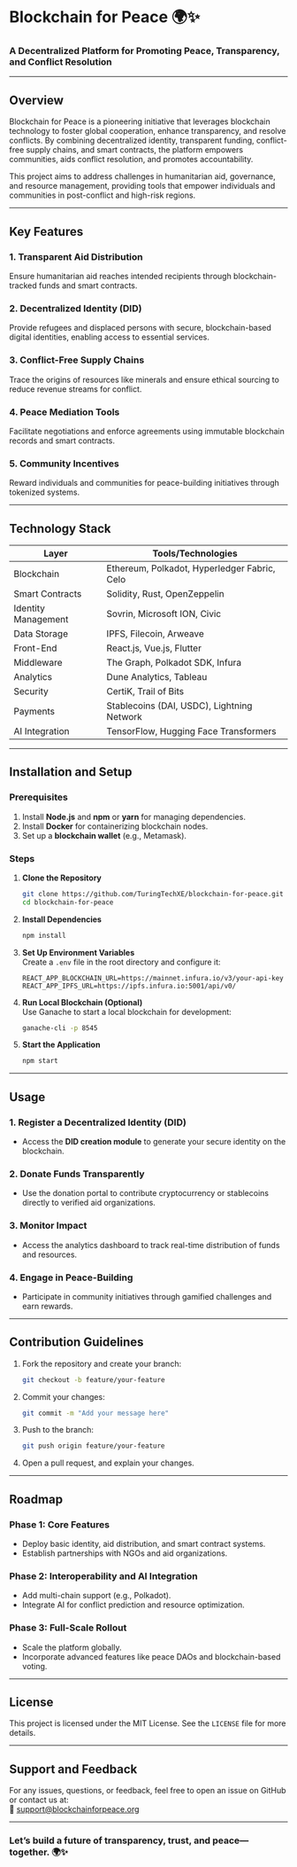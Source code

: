 # **Blockchain for Peace** 🌍✨  
### A Decentralized Platform for Promoting Peace, Transparency, and Conflict Resolution  

---

## **Overview**  
Blockchain for Peace is a pioneering initiative that leverages blockchain technology to foster global cooperation, enhance transparency, and resolve conflicts. By combining decentralized identity, transparent funding, conflict-free supply chains, and smart contracts, the platform empowers communities, aids conflict resolution, and promotes accountability.  

This project aims to address challenges in humanitarian aid, governance, and resource management, providing tools that empower individuals and communities in post-conflict and high-risk regions.

---

## **Key Features**  

### **1. Transparent Aid Distribution**  
Ensure humanitarian aid reaches intended recipients through blockchain-tracked funds and smart contracts.

### **2. Decentralized Identity (DID)**  
Provide refugees and displaced persons with secure, blockchain-based digital identities, enabling access to essential services.

### **3. Conflict-Free Supply Chains**  
Trace the origins of resources like minerals and ensure ethical sourcing to reduce revenue streams for conflict.

### **4. Peace Mediation Tools**  
Facilitate negotiations and enforce agreements using immutable blockchain records and smart contracts.

### **5. Community Incentives**  
Reward individuals and communities for peace-building initiatives through tokenized systems.

---

## **Technology Stack**

| **Layer**          | **Tools/Technologies**                                                                 |
|---------------------|---------------------------------------------------------------------------------------|
| Blockchain          | Ethereum, Polkadot, Hyperledger Fabric, Celo                                         |
| Smart Contracts     | Solidity, Rust, OpenZeppelin                                                         |
| Identity Management | Sovrin, Microsoft ION, Civic                                                        |
| Data Storage        | IPFS, Filecoin, Arweave                                                              |
| Front-End           | React.js, Vue.js, Flutter                                                            |
| Middleware          | The Graph, Polkadot SDK, Infura                                                      |
| Analytics           | Dune Analytics, Tableau                                                              |
| Security            | CertiK, Trail of Bits                                                                |
| Payments            | Stablecoins (DAI, USDC), Lightning Network                                           |
| AI Integration      | TensorFlow, Hugging Face Transformers                                                |

---

## **Installation and Setup**

### **Prerequisites**  
1. Install **Node.js** and **npm** or **yarn** for managing dependencies.  
2. Install **Docker** for containerizing blockchain nodes.  
3. Set up a **blockchain wallet** (e.g., Metamask).  

### **Steps**  

1. **Clone the Repository**  
   ```bash
   git clone https://github.com/TuringTechXE/blockchain-for-peace.git
   cd blockchain-for-peace
   ```

2. **Install Dependencies**  
   ```bash
   npm install
   ```

3. **Set Up Environment Variables**  
   Create a `.env` file in the root directory and configure it:  
   ```env
   REACT_APP_BLOCKCHAIN_URL=https://mainnet.infura.io/v3/your-api-key
   REACT_APP_IPFS_URL=https://ipfs.infura.io:5001/api/v0/
   ```

4. **Run Local Blockchain (Optional)**  
   Use Ganache to start a local blockchain for development:  
   ```bash
   ganache-cli -p 8545
   ```

5. **Start the Application**  
   ```bash
   npm start
   ```

---

## **Usage**  

### **1. Register a Decentralized Identity (DID)**  
- Access the **DID creation module** to generate your secure identity on the blockchain.  

### **2. Donate Funds Transparently**  
- Use the donation portal to contribute cryptocurrency or stablecoins directly to verified aid organizations.  

### **3. Monitor Impact**  
- Access the analytics dashboard to track real-time distribution of funds and resources.  

### **4. Engage in Peace-Building**  
- Participate in community initiatives through gamified challenges and earn rewards.  

---

## **Contribution Guidelines**  

1. Fork the repository and create your branch:  
   ```bash
   git checkout -b feature/your-feature
   ```

2. Commit your changes:  
   ```bash
   git commit -m "Add your message here"
   ```

3. Push to the branch:  
   ```bash
   git push origin feature/your-feature
   ```

4. Open a pull request, and explain your changes.  

---

## **Roadmap**  

### **Phase 1: Core Features**  
- Deploy basic identity, aid distribution, and smart contract systems.  
- Establish partnerships with NGOs and aid organizations.  

### **Phase 2: Interoperability and AI Integration**  
- Add multi-chain support (e.g., Polkadot).  
- Integrate AI for conflict prediction and resource optimization.  

### **Phase 3: Full-Scale Rollout**  
- Scale the platform globally.  
- Incorporate advanced features like peace DAOs and blockchain-based voting.  

---

## **License**  
This project is licensed under the MIT License. See the `LICENSE` file for more details.

---

## **Support and Feedback**  
For any issues, questions, or feedback, feel free to open an issue on GitHub or contact us at:  
📧 [support@blockchainforpeace.org](mailto:support@blockchainforpeace.org)  

---

### Let’s build a future of transparency, trust, and peace—together. 🌍✨
